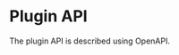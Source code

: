 # Plugin API

The plugin API is described using OpenAPI.

<div id="swagger-ui"></div>
<script src="https://unpkg.com/swagger-ui-dist@5/swagger-ui-bundle.js"></script>
<script>
  window.onload = () => {
    SwaggerUIBundle({ url: 'plugin_api.yaml', dom_id: '#swagger-ui' });
  };
</script>
